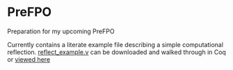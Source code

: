 PreFPO
======
Preparation for my upcoming PreFPO


Currently contains a literate example file describing a simple computational reflection.
[reflect_example.v](reflect_example.v) can be downloaded and walked through in Coq or [viewed here](http://htmlpreview.github.io/?https://github.com/jldodds/PreFPO/blob/master/reflect_example.html) 
